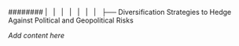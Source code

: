 ######## |   |   |   |   |   |   |   ├── Diversification Strategies to Hedge Against Political and Geopolitical Risks

*Add content here*